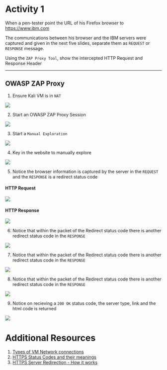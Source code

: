 # Activity 1

When a pen-tester point the URL of his Firefox browser to https://www.ibm.com

The communications between his browser and the IBM servers were captured and given in the next five slides, separate them as `REQUEST` or `RESPONSE` message. 

Using the `ZAP Proxy Tool`, show the intercepted HTTP Request and Response Header

---

## OWASP ZAP Proxy

1. Ensure Kali VM is in `NAT`

![](activity1_images/VM-NAT-Config.png)  

2. Start an OWASP ZAP Proxy Session

![](activity1_images/OWASPZAP-Start-Session.png)  

3. Start a `Manual Exploration`

![](activity1_images/Manual-Exploration.png)  

4. Key in the website to manually explore

![](activity1_images/Manual-Explore-IBM.png)  

5. Notice the browser information is captured by the server in the `REQUEST` and the `RESPONSE` is a redirect status code

#### HTTP Request

![](activity1_images/OWASPZAP-Browser-Information-Capture-Request.png)  

#### HTTP Response

![](activity1_images/OWASPZAP-Browser-Information-Capture-Response.png) 

6. Notice that within the packet of the Redirect status code there is another redirect status code in the `RESPONSE`

![](activity1_images/OWASPZAP-Redirect-Status-Code-1.png)  

7. Notice that within the packet of the Redirect status code there is another redirect status code in the `RESPONSE`

![](activity1_images/OWASPZAP-Redirect-Status-Code-2.png)  

8. Notice that within the packet of the Redirect status code there is another redirect status code in the `RESPONSE`

![](activity1_images/OWASPZAP-Redirect-Status-Code-3.png)  

9. Notice on recieving a `200 OK` status code, the server type, link and the html code is returned

![](activity1_images/OWASPZAP-OK-Status-Code.png)  


# Additional Resources
1. [Types of VM Network connections](https://docs.vmware.com/en/VMware-Workstation-Pro/16.0/com.vmware.ws.using.doc/GUID-3B504F2F-7A0B-415F-AE01-62363A95D052.html)
2. [HTTPS Status Codes and their meanings](https://www.webfx.com/web-development/glossary/http-status-codes/)
3. [HTTPS Server Redirection - How it works](https://developer.mozilla.org/en-US/docs/Web/HTTP/Redirections)